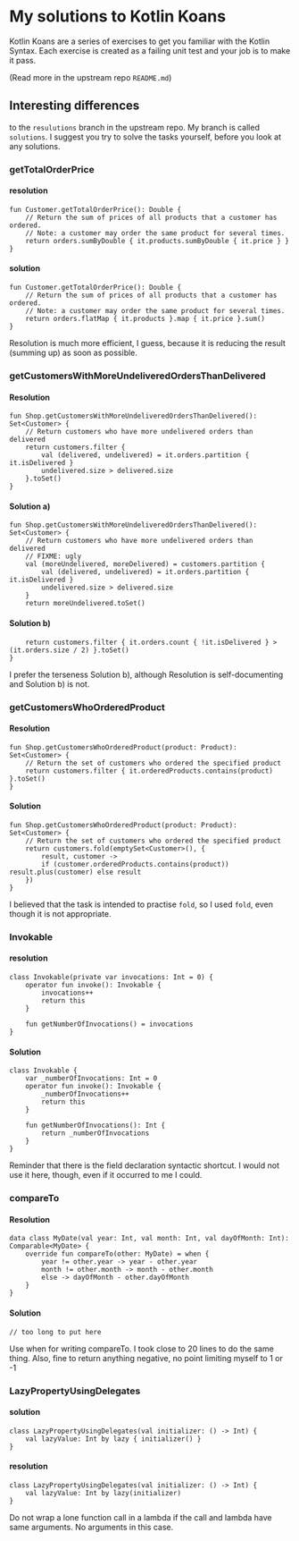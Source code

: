 My solutions to Kotlin Koans
============================

Kotlin Koans are a series of exercises to get you familiar with the Kotlin Syntax. 
Each exercise is created as a failing unit test and your job is to make it pass.

(Read more in the upstream repo `README.md`)

## Interesting differences

to the `resulutions` branch in the upstream repo. My branch is called `solutions`. I suggest you try to solve the tasks yourself, before you look at any solutions.

### getTotalOrderPrice

#### resolution

    fun Customer.getTotalOrderPrice(): Double {
        // Return the sum of prices of all products that a customer has ordered.
        // Note: a customer may order the same product for several times.
        return orders.sumByDouble { it.products.sumByDouble { it.price } }
    }

#### solution

    fun Customer.getTotalOrderPrice(): Double {
        // Return the sum of prices of all products that a customer has ordered.
        // Note: a customer may order the same product for several times.
        return orders.flatMap { it.products }.map { it.price }.sum()
    }

Resolution is much more efficient, I guess, because it is reducing the result (summing up) as soon as possible.

### getCustomersWithMoreUndeliveredOrdersThanDelivered

#### Resolution

    fun Shop.getCustomersWithMoreUndeliveredOrdersThanDelivered(): Set<Customer> {
        // Return customers who have more undelivered orders than delivered
        return customers.filter {
            val (delivered, undelivered) = it.orders.partition { it.isDelivered }
            undelivered.size > delivered.size
        }.toSet()
    }

#### Solution a)

    fun Shop.getCustomersWithMoreUndeliveredOrdersThanDelivered(): Set<Customer> {
        // Return customers who have more undelivered orders than delivered
        // FIXME: ugly
        val (moreUndelivered, moreDelivered) = customers.partition {
            val (delivered, undelivered) = it.orders.partition { it.isDelivered }
            undelivered.size > delivered.size
        }
        return moreUndelivered.toSet()

#### Solution b)

        return customers.filter { it.orders.count { !it.isDelivered } > (it.orders.size / 2) }.toSet()
    }


I prefer the terseness Solution b), although Resolution is self-documenting and Solution b) is not.

### getCustomersWhoOrderedProduct

#### Resolution

    fun Shop.getCustomersWhoOrderedProduct(product: Product): Set<Customer> {
        // Return the set of customers who ordered the specified product
        return customers.filter { it.orderedProducts.contains(product) }.toSet()
    }

#### Solution

    fun Shop.getCustomersWhoOrderedProduct(product: Product): Set<Customer> {
        // Return the set of customers who ordered the specified product
        return customers.fold(emptySet<Customer>(), {
            result, customer ->
            if (customer.orderedProducts.contains(product)) result.plus(customer) else result
        })
    }

I believed that the task is intended to practise `fold`, so I used `fold`, even though it is not appropriate.

### Invokable

#### resolution

    class Invokable(private var invocations: Int = 0) {
        operator fun invoke(): Invokable {
            invocations++
            return this
        }

        fun getNumberOfInvocations() = invocations
    }


#### Solution

    class Invokable {
        var _numberOfInvocations: Int = 0
        operator fun invoke(): Invokable {
            _numberOfInvocations++
            return this
        }

        fun getNumberOfInvocations(): Int {
            return _numberOfInvocations
        }
    }

Reminder that there is the field declaration syntactic shortcut. I would not use it here, though, even if it occurred to me I could.

### compareTo

#### Resolution

    data class MyDate(val year: Int, val month: Int, val dayOfMonth: Int): Comparable<MyDate> {
        override fun compareTo(other: MyDate) = when {
            year != other.year -> year - other.year
            month != other.month -> month - other.month
            else -> dayOfMonth - other.dayOfMonth
        }
    }

#### Solution

    // too long to put here

Use when for writing compareTo. I took close to 20 lines to do the same thing. Also, fine to return anything negative, no point limiting myself to 1 or -1

### LazyPropertyUsingDelegates

#### solution

    class LazyPropertyUsingDelegates(val initializer: () -> Int) {
        val lazyValue: Int by lazy { initializer() }
    }

#### resolution

    class LazyPropertyUsingDelegates(val initializer: () -> Int) {
        val lazyValue: Int by lazy(initializer)
    }

Do not wrap a lone function call in a lambda if the call and lambda have same arguments. No arguments in this case.

